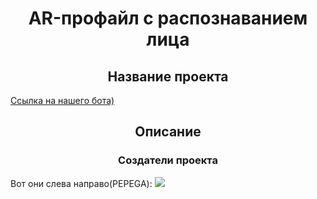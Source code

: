 <h1 align="center">AR-профайл с распознаванием лица</h1>
<h2 align="center">Название проекта</h2>
<a href="https://t.me/ProProfiling_bot">Ссылка на нашего бота)</a>
<h2 align="center">Описание</h2>
<h3 align="center">Создатели проекта</h3>
Вот они слева направо(PEPEGA):
<img src="https://sun9-3.userapi.com/s/v1/if2/rQLfQDlFQFbsLYkBifo3hjGinIKSAZ33oPKI5xiHtjtNT0xlDX99jrIuybAqmEgO_jGvNWxGohueyspRcyUqceR2.jpg?size=2100x1500&quality=96&type=album">

